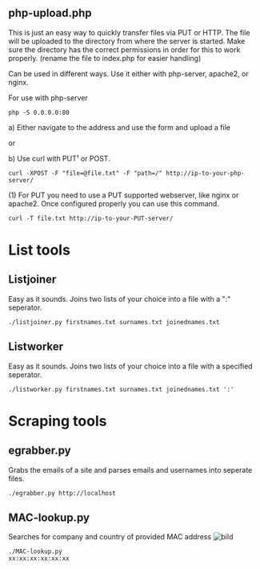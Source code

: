 ## php-upload.php
This is just an easy way to quickly transfer files via PUT or HTTP. The file will be uploaded to the directory from where the server is started. Make sure the directory has the correct permissions in order for this to work properly. (rename the file to index.php for easier handling)

Can be used in different ways.
Use it either with php-server, apache2, or nginx.

For use with php-server
```
php -S 0.0.0.0:80
```
a) Either navigate to the address and use the form and upload a file

or

b) Use curl with PUT¹ or POST.
```
curl -XPOST -F "file=@file.txt" -F "path=/" http://ip-to-your-php-server/
```
(1) For PUT you need to use a PUT supported webserver, like nginx or apache2. Once configured properly you can use this command.
```
curl -T file.txt http://ip-to-your-PUT-server/
```
# List tools

## Listjoiner
Easy as it sounds. Joins two lists of your choice into a file with a ":" seperator. 
```
./listjoiner.py firstnames.txt surnames.txt joinednames.txt
```
## Listworker
Easy as it sounds. Joins two lists of your choice into a file with a specified seperator.
```
./listworker.py firstnames.txt surnames.txt joinednames.txt ':'
```

# Scraping tools

## egrabber.py
Grabs the emails of a site and parses emails and usernames into seperate files.
```
./egrabber.py http://localhost
```

## MAC-lookup.py
Searches for company and country of provided MAC address
![bild](https://user-images.githubusercontent.com/123998153/228343138-110a744d-e8f4-4a04-9a2e-2f614a5803ce.png)
```
./MAC-lookup.py 
xx:xx:xx:xx:xx:xx
```


